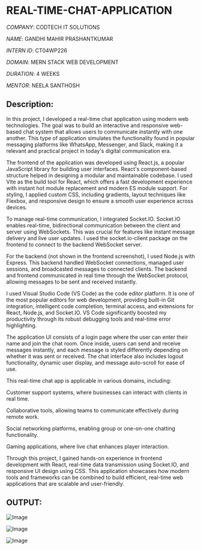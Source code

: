 # REAL-TIME-CHAT-APPLICATION

*COMPANY*: CODTECH IT SOLUTIONS

*NAME*: GANDHI MAHIR PRASHANTKUMAR

*INTERN ID*: CT04WP226

*DOMAIN*: MERN STACK WEB DEVELOPMENT

*DURATION*: 4 WEEKS

*MENTOR*: NEELA SANTHOSH

## Description:

In this project, I developed a real-time chat application using modern web technologies. The goal was to build an interactive and responsive web-based chat system that allows users to communicate instantly with one another. This type of application simulates the functionality found in popular messaging platforms like WhatsApp, Messenger, and Slack, making it a relevant and practical project in today's digital communication era.

The frontend of the application was developed using React.js, a popular JavaScript library for building user interfaces. React's component-based structure helped in designing a modular and maintainable codebase. I used Vite as the build tool for React, which offers a fast development experience with instant hot module replacement and modern ES module support. For styling, I applied custom CSS, including gradients, layout techniques like Flexbox, and responsive design to ensure a smooth user experience across devices.

To manage real-time communication, I integrated Socket.IO. Socket.IO enables real-time, bidirectional communication between the client and server using WebSockets. This was crucial for features like instant message delivery and live user updates. I used the socket.io-client package on the frontend to connect to the backend WebSocket server.

For the backend (not shown in the frontend screenshot), I used Node.js with Express. This backend handled WebSocket connections, managed user sessions, and broadcasted messages to connected clients. The backend and frontend communicated in real time through the WebSocket protocol, allowing messages to be sent and received instantly.

I used Visual Studio Code (VS Code) as the code editor platform. It is one of the most popular editors for web development, providing built-in Git integration, intelligent code completion, terminal access, and extensions for React, Node.js, and Socket.IO. VS Code significantly boosted my productivity through its robust debugging tools and real-time error highlighting.

The application UI consists of a login page where the user can enter their name and join the chat room. Once inside, users can send and receive messages instantly, and each message is styled differently depending on whether it was sent or received. The chat interface also includes logout functionality, dynamic user display, and message auto-scroll for ease of use.

This real-time chat app is applicable in various domains, including:

Customer support systems, where businesses can interact with clients in real time.

Collaborative tools, allowing teams to communicate effectively during remote work.

Social networking platforms, enabling group or one-on-one chatting functionality.

Gaming applications, where live chat enhances player interaction.

Through this project, I gained hands-on experience in frontend development with React, real-time data transmission using Socket.IO, and responsive UI design using CSS. This application showcases how modern tools and frameworks can be combined to build efficient, real-time web applications that are scalable and user-friendly.

## OUTPUT:

![Image](https://github.com/user-attachments/assets/a2be8e12-4fd2-4908-928a-7ec09971ddec)

![Image](https://github.com/user-attachments/assets/5e11a4a8-ee1f-467a-ac7e-0543ee7c3ac7)

![Image](https://github.com/user-attachments/assets/d042ce9f-a5ff-4e84-a5ec-53a4c0d899f9)

